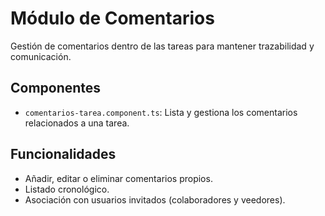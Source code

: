 # Módulo de Comentarios

Gestión de comentarios dentro de las tareas para mantener trazabilidad y comunicación.

## Componentes

- `comentarios-tarea.component.ts`: Lista y gestiona los comentarios relacionados a una tarea.

## Funcionalidades

- Añadir, editar o eliminar comentarios propios.
- Listado cronológico.
- Asociación con usuarios invitados (colaboradores y veedores).
